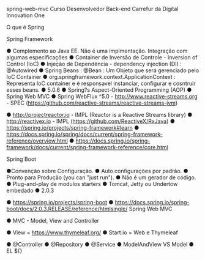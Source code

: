 spring-web-mvc
Curso Desenvolvedor Back-end Carrefur da Digital Innovation One

O que é Spring

Spring Framework

● Complemento ao Java EE. Não é uma implmentação. Integração com algumas especificações ● Container de Inversão de Controle - Inversion of Control (IoC) ● Injeção de Dependência - dependency injection (DI) : @Autowired ● Spring Beans : @Bean : Um Objeto que será gerenciado pelo IoC Container ● org.springframework.context.ApplicationContext : Representa IoC container e é responsavel instanciar, configurar e cosntruir esses beans. ● 5.0.6 ● Spring?s Aspect-Oriented Programming (AOP) ● Spring Web MVC ● Spring WebFlux ^5.0 - http://www.reactive-streams.org - SPEC (https://github.com/reactive-streams/reactive-streams-jvm)

● http://projectreactor.io - IMPL (Reactor is a Reactive Streams library)
● http://reactivex.io - IMPL (https://github.com/ReactiveX/RxJava)
● https://spring.io/projects/spring-framework#learn ● https://docs.spring.io/spring/docs/current/spring-framework-reference/overview.html ● https://docs.spring.io/spring-framework/docs/current/spring-framework-reference/core.html

Spring Boot

●Convenção sobre Configuração. ● Auto configurações por padrão. ● Pronto para Produção (you can "just run"). ● Não é um gerador de código. ● Plug-and-play de modulos starters ● Tomcat, Jetty ou Undertow embedado ● 2.0.3

● https://spring.io/projects/spring-boot
● https://docs.spring.io/spring-boot/docs/2.0.3.RELEASE/reference/htmlsingle/
Spring Web MVC

● MVC - Model, View and Controller

● View = https://www.thymeleaf.org/
● Start.io = Web e Thymeleaf

● @Controller ● @Repository ● @Service ● ModelAndView VS Model ● EL ${}
